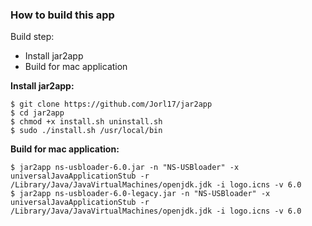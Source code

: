 ### How to build this app

Build step:
* Install jar2app
* Build for mac application

**Install jar2app:**

``` shell
$ git clone https://github.com/Jorl17/jar2app
$ cd jar2app
$ chmod +x install.sh uninstall.sh
$ sudo ./install.sh /usr/local/bin
```
**Build for mac application:**

``` shell
$ jar2app ns-usbloader-6.0.jar -n "NS-USBloader" -x universalJavaApplicationStub -r /Library/Java/JavaVirtualMachines/openjdk.jdk -i logo.icns -v 6.0
$ jar2app ns-usbloader-6.0-legacy.jar -n "NS-USBloader" -x universalJavaApplicationStub -r /Library/Java/JavaVirtualMachines/openjdk.jdk -i logo.icns -v 6.0
```
